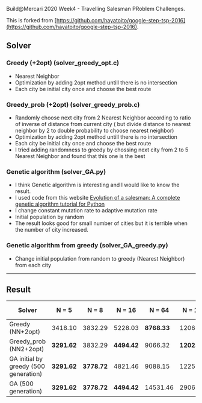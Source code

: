 Build@Mercari 2020 Week4 - Travelling Salesman PRoblem Challenges.

This is forked from [https://github.com/hayatoito/google-step-tsp-2016](https://github.com/hayatoito/google-step-tsp-2016).

## Solver

### Greedy (+2opt) (solver_greedy_opt.c)
- Nearest Neighbor
- Optimization by adding 2opt method untill there is no intersection
- Each city be initial city once and choose the best route


### Greedy_prob (+2opt) (solver_greedy_prob.c)
- Randomly choose next city from 2 Nearest Neighbor according to ratio of inverse of distance from current city ( but divide distance to nearest neighbor by 2 to double probability to choose nearest neighbor) 
- Optimization by adding 2opt method untill there is no intersection
- Each city be initial city once and choose the best route
- I tried adding randomness to greedy by chossing next city from 2 to 5 Nearest Neighbor and found that this one is the best

### Genetic algorithm (solver_GA.py)

- I think Genetic algorithm is interesting and I would like to know the result. 
- I used code from this website [Evolution of a salesman: A complete genetic algorithm tutorial for Python](https://towardsdatascience.com/evolution-of-a-salesman-a-complete-genetic-algorithm-tutorial-for-python-6fe5d2b3ca35)
- I change constant mutation rate to adaptive mutation rate
- Initial population by random
- The result looks good for small number of cities but it is terrible when the number of city increased.

### Genetic algorithm from greedy (solver_GA_greedy.py)

- Change initial population from random to greedy (Nearest Neighbor) from each city


----

## Result

| Solver    | N = 5 | N = 8 | N = 16  | N = 64 | N = 128 | N = 512  | N = 2048 | Speed challenge|
| -------- | -------|--------|------- | ------- | -------|----------|--------- |----------------| 
| Greedy (NN+2opt)  |3418.10| 3832.29 |5228.03 |**8768.33**| 12066.55 | 23701.76  | **45360.80**  | 349.59s|    
| Greedy_prob (NN2+2opt)  |**3291.62**| 3832.29    | **4494.42** | 9066.32  | **12023.92** | **23700.27**  | 47997.69   | |    
| GA initial by greedy (500 generation) |   **3291.62**    | **3778.72**  |  4821.46| 9088.15|  12252.17| 176173.46  | 1106591.58  |      |   
| GA (500 generation) |   **3291.62**    | **3778.72**  |  **4494.42** | 14531.46|  29068.87| 250897.11 | 1181979.75 |      |                        




